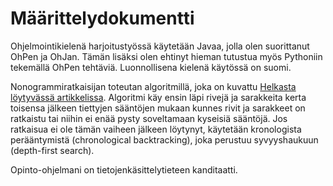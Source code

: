 # Määrittelydokumentti

Ohjelmointikielenä harjoitustyössä käytetään Javaa, jolla olen suorittanut OhPen ja OhJan. Tämän lisäksi olen ehtinyt hieman tutustua myös Pythoniin tekemällä OhPen tehtäviä. Luonnollisena kielenä käytössä on suomi.

Nonogrammiratkaisijan toteutan algoritmillä, joka on kuvattu [Helkasta löytyvässä artikkelissa](https://helsinki.primo.exlibrisgroup.com/permalink/358UOH_INST/qn0n39/cdi_gale_infotracacademiconefile_A272876190). Algoritmi käy ensin läpi rivejä ja sarakkeita kerta toisensa jälkeen tiettyjen sääntöjen mukaan kunnes rivit ja sarakkeet on ratkaistu tai niihin ei enää pysty soveltamaan kyseisiä sääntöjä. Jos ratkaisua ei ole tämän vaiheen jälkeen löytynyt, käytetään kronologista perääntymistä (chronological backtracking), joka perustuu syvyyshaukuun (depth-first search).

Opinto-ohjelmani on tietojenkäsittelytieteen kanditaatti.